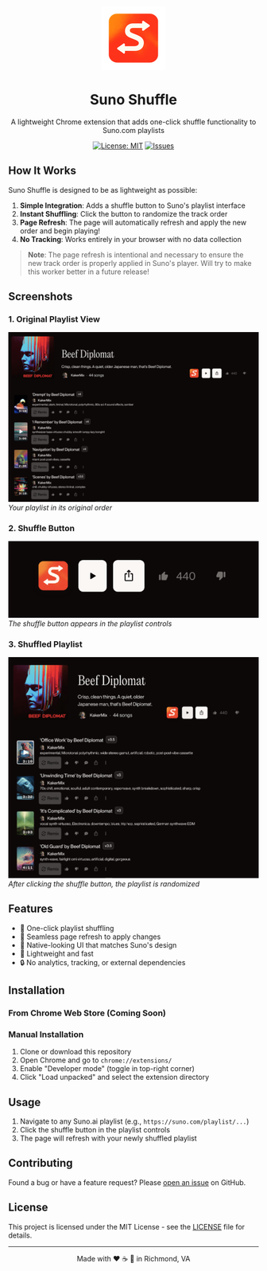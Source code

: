 <div align="center">
  <img src="icons/icon128.png" alt="Suno Shuffle Logo" width="128">
  <h1>Suno Shuffle</h1>
  <p>A lightweight Chrome extension that adds one-click shuffle functionality to Suno.com playlists</p>
  
  [![License: MIT](https://img.shields.io/badge/License-MIT-yellow.svg)](https://opensource.org/licenses/MIT)
  [![Issues](https://img.shields.io/github/issues/nateblaine/suno-shuffle)](https://github.com/nateblaine/suno-shuffle/issues)
</div>

## How It Works

Suno Shuffle is designed to be as lightweight as possible:

1. **Simple Integration**: Adds a shuffle button to Suno's playlist interface
2. **Instant Shuffling**: Click the button to randomize the track order
3. **Page Refresh**: The page will automatically refresh and apply the new order and begin playing!
4. **No Tracking**: Works entirely in your browser with no data collection

> **Note**: The page refresh is intentional and necessary to ensure the new track order is properly applied in Suno's player. Will try to make this worker better in a future release!

## Screenshots

### 1. Original Playlist View
![Original Playlist](img/playlistBefore.png)
*Your playlist in its original order*

### 2. Shuffle Button
![Shuffle Button](img/sunoShuffleIcon.png)
*The shuffle button appears in the playlist controls*

### 3. Shuffled Playlist
![Shuffled Playlist](img/playlistShuffleAfter.png)
*After clicking the shuffle button, the playlist is randomized*

## Features

- 🎵 One-click playlist shuffling
- 🔄 Seamless page refresh to apply changes
- 🎨 Native-looking UI that matches Suno's design
- 🚀 Lightweight and fast
- 🔒 No analytics, tracking, or external dependencies

## Installation

### From Chrome Web Store (Coming Soon)

### Manual Installation

1. Clone or download this repository
2. Open Chrome and go to `chrome://extensions/`
3. Enable "Developer mode" (toggle in top-right corner)
4. Click "Load unpacked" and select the extension directory

## Usage

1. Navigate to any Suno.ai playlist (e.g., `https://suno.com/playlist/...`)
2. Click the shuffle button in the playlist controls
3. The page will refresh with your newly shuffled playlist

## Contributing

Found a bug or have a feature request? Please [open an issue](https://github.com/nateblaine/suno-shuffle/issues) on GitHub.

## License

This project is licensed under the MIT License - see the [LICENSE](LICENSE) file for details.

---

<div align="center">
  Made with ❤️ ☕️ 🤖 in Richmond, VA
</div>
